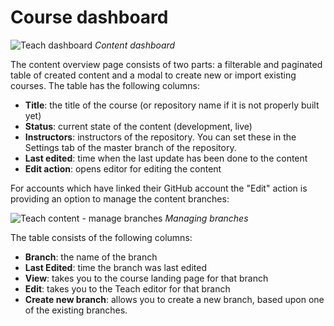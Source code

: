 # Course dashboard

![Teach dashboard](/images/interface/content-dashboard.png)
*Content dashboard*

The content overview page consists of two parts: a filterable and paginated table of created content and a modal to create new or import existing courses. The table has the following columns:

- **Title**: the title of the course (or repository name if it is not properly built yet)
- **Status**: current state of the content (development, live)
- **Instructors**: instructors of the repository. You can set these in the Settings tab of the master branch of the repository.
- **Last edited**: time when the last update has been done to the content
- **Edit action**: opens editor for editing the content

For accounts which have linked their GitHub account the "Edit" action is providing an option to manage the content branches:

![Teach content - manage branches](/images/interface/edit-action-manage-branches.png)
*Managing branches*

The table consists of the following columns:
- **Branch**: the name of the branch
- **Last Edited**: time the branch was last edited
- **View**: takes you to the course landing page for that branch
- **Edit**: takes you to the Teach editor for that branch
- **Create new branch**: allows you to create a new branch, based upon one of the existing branches.


